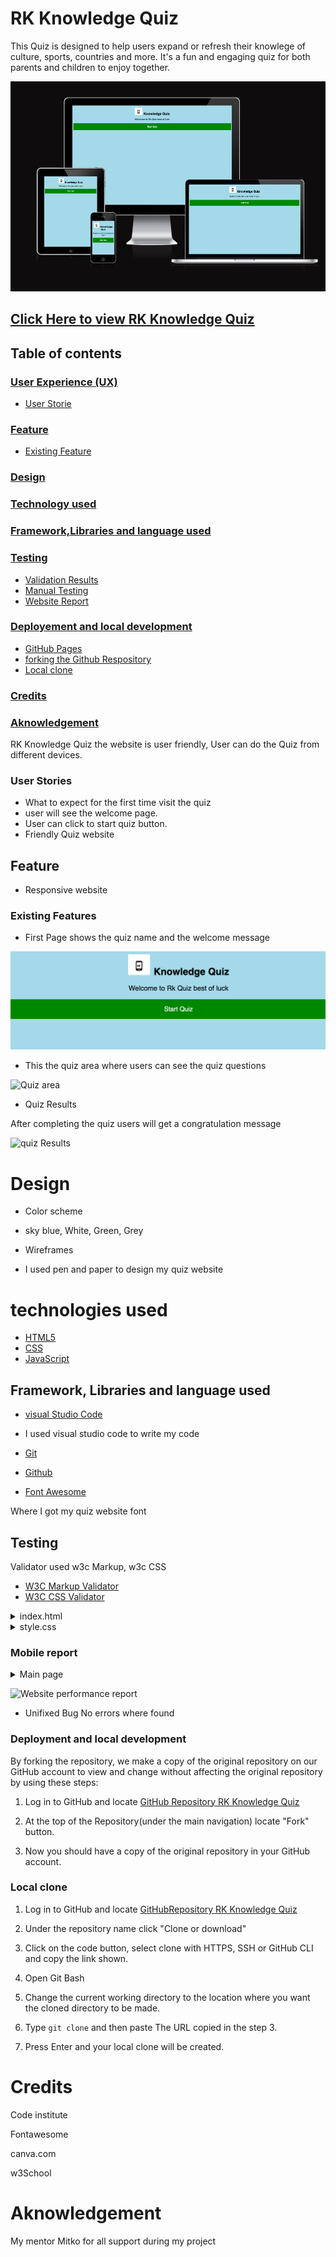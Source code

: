 # RK Knowledge Quiz
This Quiz is designed to help users expand or refresh their knowlege of culture, sports, countries and more. It's a fun and engaging quiz for both parents and children to enjoy together.

![Responsive image](assets/images/landing.png)

[Click Here to view RK Knowledge Quiz](https://ramyapepone.github.io/rk-knowledge-quiz/)
---
## Table of contents
### [User Experience (UX)](#user-experience-ux)
* [User Storie](#user-stories)

### [Feature](#Feautures)
* [Existing Feature](#Existing-Features)
### [Design](#desing)
### [Technology used](#technologies-used)
### [Framework,Libraries and language used](#frameworkslibraries-and-language-used)
### [Testing](#testing-1)
* [Validation Results](#validation-results)
* [Manual Testing](#manual-testing)
* [Website Report](#report)

### [Deployement and local development](#deployement-and-local-development)
* [GitHub Pages](#github-pages)
* [forking the Github Respository](#forking-the-github-respository)
* [Local clone](#local-clone)
### [Credits](#credits)
### [Aknowledgement](#aknowledgement)

RK Knowledge Quiz the website is user friendly, User can do the Quiz from different devices.

### User Stories
* What to expect for the first time visit the quiz
* user will see the welcome page.
* User can click to start quiz button.
* Friendly Quiz website

## Feature
* Responsive website

### Existing Features
* First Page shows the quiz name and the welcome message

![Welcome page](assets/images/welcome.png)

* This the quiz area where users can see the quiz questions

![Quiz area]()

* Quiz Results

After completing the quiz users will get a congratulation message

![quiz Results]()

# Design
* Color scheme
* sky blue, White, Green, Grey

* Wireframes
* I used pen and paper to design my quiz website

# technologies used
 * [HTML5](https://en.wikipedia.org/wiki/HTML)
 * [CSS](https://en.wikipedia.org/wiki/CSS)
 * [JavaScript](https://en.wikipedia.org/wiki/JavaScript)

## Framework, Libraries and language used

* [visual Studio Code](https://code.visualstudio.com/)

* I used visual studio code to write my code

* [Git](https://git-scm.com/)
* [Github](https://github.com/)
* [Font Awesome](https://fontawesome.com/)

Where I got my quiz website font

## Testing 

Validator used w3c Markup, w3c CSS

* [W3C Markup Validator](https://validator.w3.org/)
* [W3C CSS Validator](https://jigsaw.w3.org/css-validator/)

<details>
<summary>index.html
</summary>

![Main page result]()

</details>

<details>
<summary>style.css
</summary>

![Main page result]()
</details>

### Mobile report
<details>
<summary>Main page
</details>

![Website performance report]()

* Unifixed Bug 
No errors where found

### Deployment and local development 

By forking the repository, we make a copy of the original repository on our GitHub account to view and change without affecting the original repository by using these steps:

1. Log in to GitHub and locate [GitHub Repository RK Knowledge Quiz](https://ramyapepone.github.io/rk-knowledge-quiz/)

2. At the top of the Repository(under the main navigation) locate "Fork" button.

3. Now you should have a copy of the original repository in your GitHub account.

### Local clone

1. Log in to GitHub and locate [GitHubRepository RK Knowledge Quiz](https://github.com/RamyApepone/rk-knowledge-quiz.git)

2. Under the repository name click "Clone or download"

3. Click on the code button, select clone with HTTPS, SSH or GitHub CLI and copy the link shown.

4. Open Git Bash

5. Change the current working directory to the location where you want the cloned directory to be made.

6. Type `git clone` and then paste The URL copied in the step 3.
7. Press Enter and your local clone will be created.

# Credits
Code institute

Fontawesome

canva.com 

w3School

# Aknowledgement
My mentor Mitko for all support during my project
